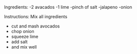 Ingredients:
-2 avacados
-1 lime
-pinch of salt
-jalapeno 
-onion

Instructions:
Mix all ingredients
- cut and mash avocados
- chop onion
- squeeze lime
- add salt
- and mix well
